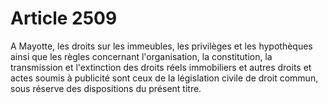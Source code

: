 # Article 2509

A Mayotte, les droits sur les immeubles, les privilèges et les hypothèques ainsi que les règles concernant l'organisation, la constitution, la transmission et l'extinction des droits réels immobiliers et autres droits et actes soumis à publicité sont ceux de la législation civile de droit commun, sous réserve des dispositions du présent titre.
